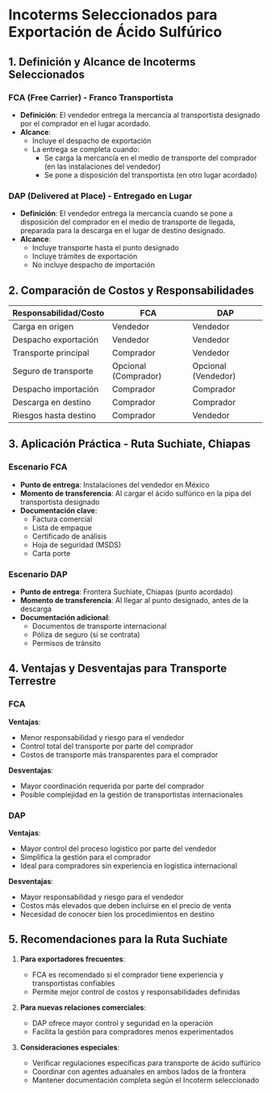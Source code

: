 # Incoterms Seleccionados para Exportación de Ácido Sulfúrico

## 1. Definición y Alcance de Incoterms Seleccionados

### FCA (Free Carrier) - Franco Transportista

- **Definición**: El vendedor entrega la mercancía al transportista designado por el comprador en el lugar acordado.
- **Alcance**:
  - Incluye el despacho de exportación
  - La entrega se completa cuando:
    - Se carga la mercancía en el medio de transporte del comprador (en las instalaciones del vendedor)
    - Se pone a disposición del transportista (en otro lugar acordado)

### DAP (Delivered at Place) - Entregado en Lugar

- **Definición**: El vendedor entrega la mercancía cuando se pone a disposición del comprador en el medio de transporte de llegada, preparada para la descarga en el lugar de destino designado.
- **Alcance**:
  - Incluye transporte hasta el punto designado
  - Incluye trámites de exportación
  - No incluye despacho de importación

## 2. Comparación de Costos y Responsabilidades

| Responsabilidad/Costo | FCA                  | DAP                 |
| --------------------- | -------------------- | ------------------- |
| Carga en origen       | Vendedor             | Vendedor            |
| Despacho exportación  | Vendedor             | Vendedor            |
| Transporte principal  | Comprador            | Vendedor            |
| Seguro de transporte  | Opcional (Comprador) | Opcional (Vendedor) |
| Despacho importación  | Comprador            | Comprador           |
| Descarga en destino   | Comprador            | Comprador           |
| Riesgos hasta destino | Comprador            | Vendedor            |

## 3. Aplicación Práctica - Ruta Suchiate, Chiapas

### Escenario FCA

- **Punto de entrega**: Instalaciones del vendedor en México
- **Momento de transferencia**: Al cargar el ácido sulfúrico en la pipa del transportista designado
- **Documentación clave**:
  - Factura comercial
  - Lista de empaque
  - Certificado de análisis
  - Hoja de seguridad (MSDS)
  - Carta porte

### Escenario DAP

- **Punto de entrega**: Frontera Suchiate, Chiapas (punto acordado)
- **Momento de transferencia**: Al llegar al punto designado, antes de la descarga
- **Documentación adicional**:
  - Documentos de transporte internacional
  - Póliza de seguro (si se contrata)
  - Permisos de tránsito

## 4. Ventajas y Desventajas para Transporte Terrestre

### FCA

**Ventajas**:

- Menor responsabilidad y riesgo para el vendedor
- Control total del transporte por parte del comprador
- Costos de transporte más transparentes para el comprador

**Desventajas**:

- Mayor coordinación requerida por parte del comprador
- Posible complejidad en la gestión de transportistas internacionales

### DAP

**Ventajas**:

- Mayor control del proceso logístico por parte del vendedor
- Simplifica la gestión para el comprador
- Ideal para compradores sin experiencia en logística internacional

**Desventajas**:

- Mayor responsabilidad y riesgo para el vendedor
- Costos más elevados que deben incluirse en el precio de venta
- Necesidad de conocer bien los procedimientos en destino

## 5. Recomendaciones para la Ruta Suchiate

1. **Para exportadores frecuentes**:

   - FCA es recomendado si el comprador tiene experiencia y transportistas confiables
   - Permite mejor control de costos y responsabilidades definidas

2. **Para nuevas relaciones comerciales**:

   - DAP ofrece mayor control y seguridad en la operación
   - Facilita la gestión para compradores menos experimentados

3. **Consideraciones especiales**:
   - Verificar regulaciones específicas para transporte de ácido sulfúrico
   - Coordinar con agentes aduanales en ambos lados de la frontera
   - Mantener documentación completa según el Incoterm seleccionado
